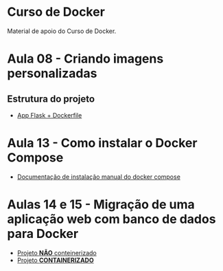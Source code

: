 # Curso de Docker
Material de apoio do Curso de Docker.

# Aula 08 - Criando imagens personalizadas

## Estrutura do projeto
* [App Flask + Dockerfile](https://github.com/lucasfv1/flask_app_imagem_curso_docker)


# Aula 13 - Como instalar o Docker Compose

* [Documentação de instalação manual do docker compose](https://docs.docker.com/compose/install/linux/)

# Aulas 14 e 15 - Migração de uma aplicação web com banco de dados para Docker 

* [Projeto **NÃO** conteinerizado](https://github.com/lucasfv1/form_contato_nao_containerizado_curso_docker)
* [Projeto **CONTAINERIZADO**](https://github.com/lucasfv1/form_contato_docker_compose_curso_docker)
